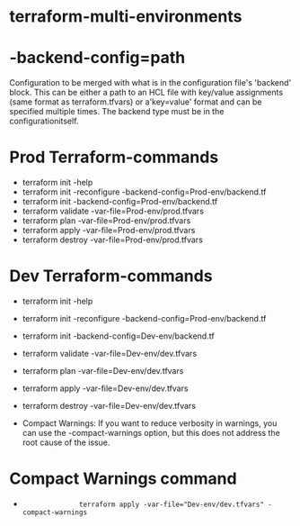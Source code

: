 # terraform-multi-environments


#  -backend-config=path  
  Configuration to be merged with what is in the configuration file's 'backend' block. This can be either a path to an HCL file with key/value assignments (same format as terraform.tfvars) or a'key=value' format and can be specified multiple times. The backend type must be in the configurationitself.


# Prod Terraform-commands
*   terraform init -help
*   terraform init -reconfigure -backend-config=Prod-env/backend.tf
*   terraform init -backend-config=Prod-env/backend.tf
*   terraform validate -var-file=Prod-env/prod.tfvars
*   terraform plan -var-file=Prod-env/prod.tfvars
*   terraform apply -var-file=Prod-env/prod.tfvars
*   terraform destroy -var-file=Prod-env/prod.tfvars



# Dev  Terraform-commands
*   terraform init -help
*   terraform init -reconfigure -backend-config=Prod-env/backend.tf
*   terraform init -backend-config=Dev-env/backend.tf
*   terraform validate -var-file=Dev-env/dev.tfvars
*   terraform plan -var-file=Dev-env/dev.tfvars
*   terraform apply -var-file=Dev-env/dev.tfvars
*   terraform destroy -var-file=Dev-env/dev.tfvars

* Compact Warnings: If you want to reduce verbosity in warnings, you can use the -compact-warnings option, but this does not address the root cause of the issue.

# Compact Warnings  command
*                   terraform apply -var-file="Dev-env/dev.tfvars" -compact-warnings
